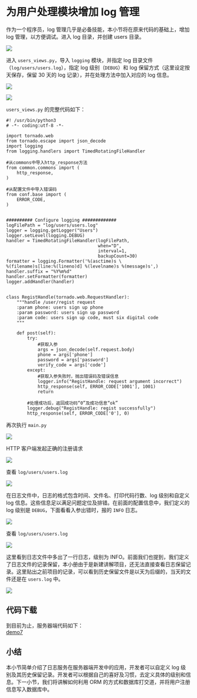 # 为用户处理模块增加 log 管理

作为一个程序员，log 管理几乎是必备技能，本小节将在原来代码的基础上，增加 log 管理，以方便调试。进入 log 目录，并创建 users 目录。

![](https://user-gold-cdn.xitu.io/2018/4/7/1629e7188017afcc?w=853&h=186&f=png&s=18537)

进入 `users_views.py`，导入 `logging` 模块，并指定 log 目录文件（`log/users/users.log`），指定 log 级别（`DEBUG`）和 log 保留方式（这里设定按天保存，保留 30 天的 log 记录），并在处理方法中加入对应的 log 信息。

![](https://user-gold-cdn.xitu.io/2018/4/7/1629e71ad3457ad9?w=534&h=588&f=png&s=38020)

![](https://user-gold-cdn.xitu.io/2018/4/7/1629e71c8fccad36?w=475&h=394&f=png&s=24933)

`users_views.py` 的完整代码如下：

```
#! /usr/bin/python3
# -*- coding:utf-8 -*-

import tornado.web
from tornado.escape import json_decode
import logging
from logging.handlers import TimedRotatingFileHandler

#从commons中导入http_response方法
from common.commons import (
    http_response,
)

#从配置文件中导入错误码
from conf.base import (
    ERROR_CODE,
)
 

########## Configure logging #############
logFilePath = "log/users/users.log"
logger = logging.getLogger("Users")  
logger.setLevel(logging.DEBUG)  
handler = TimedRotatingFileHandler(logFilePath,  
                                   when="D",  
                                   interval=1,  
                                   backupCount=30)  
formatter = logging.Formatter('%(asctime)s \
%(filename)s[line:%(lineno)d] %(levelname)s %(message)s',)  
handler.suffix = "%Y%m%d"
handler.setFormatter(formatter)
logger.addHandler(handler)
 
 
class RegistHandle(tornado.web.RequestHandler):
    """handle /user/regist request
    :param phone: users sign up phone
    :param password: users sign up password
    :param code: users sign up code, must six digital code
    """
        
    def post(self):
        try:
            #获取入参
            args = json_decode(self.request.body)
            phone = args['phone']
            password = args['password']
            verify_code = args['code']
        except:
            #获取入参失败时，抛出错误码及错误信息
            logger.info("RegistHandle: request argument incorrect")
            http_response(self, ERROR_CODE['1001'], 1001)
            return 
            
        #处理成功后，返回成功码“0”及成功信息“ok”
        logger.debug("RegistHandle: regist successfully")
        http_response(self, ERROR_CODE['0'], 0)

```

再次执行 `main.py`

![](https://user-gold-cdn.xitu.io/2018/4/7/1629e7200615e2a4?w=998&h=169&f=png&s=25114)

HTTP 客户端发起正确的注册请求

![](https://user-gold-cdn.xitu.io/2018/4/7/1629e721e89630dc?w=760&h=577&f=png&s=25499)

查看 `log/users/users.log`

![](https://user-gold-cdn.xitu.io/2018/4/7/1629e723ba998464?w=1135&h=191&f=png&s=27275)

在日志文件中，日志的格式包含时间、文件名、打印代码行数、log 级别和自定义 log 信息。这些信息足以满足问题定位及排错。在前面的配置信息中，我们定义的 log 级别是 `DEBUG`，下面看看入参出错时，报的 `INFO` 日志。

![](https://user-gold-cdn.xitu.io/2018/4/7/1629e72638e45fe7?w=745&h=568&f=png&s=25457)

查看 `log/users/users.log`

![](https://user-gold-cdn.xitu.io/2018/4/7/1629e7283ad03005?w=1221&h=291&f=png&s=46000)

这里看到日志文件中多出了一行日志，级别为 INFO。前面我们也提到，我们定义了日志文件的记录保留，本小册由于是新建讲解项目，还无法直接查看日志保留记录。这里贴出之前项目的记录，可以看到历史保留文件是以天为后缀的，当天的文件还是在 `users.log` 中。

![](https://user-gold-cdn.xitu.io/2018/4/7/1629e72a64423a2c?w=742&h=450&f=png&s=28047)

## 代码下载

到目前为止，服务器端代码如下：  
[demo7](https://github.com/Jawish185/demo7.git)

## 小结

本小节简单介绍了日志服务在服务器端开发中的应用，开发者可以自定义 log 级别及其历史保留记录。开发者可以根据自己的喜好及习惯，去定义具体的级别和信息。下一小节，我们将讲解如何利用 ORM 的方式和数据库打交道，并将用户注册信息写入数据库中。